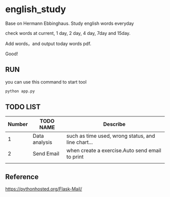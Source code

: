 # english_study
Base on Hermann Ebbinghaus. Study english words everyday

check words at current, 1 day, 2 day, 4 day, 7day and 15day.

Add words，and output today words pdf. 

Good!



## RUN

you can use this command to start tool

```python
python app.py
```





## TODO LIST

| Number | TODO NAME     | Describe                                           |
| ------ | ------------- | -------------------------------------------------- |
| 1      | Data analysis | such as time used, wrong status, and line chart... |
| 2      | Send Email    | when create a exercise.Auto send email to print    |
|        |               |                                                    |

## Reference

https://pythonhosted.org/Flask-Mail/
